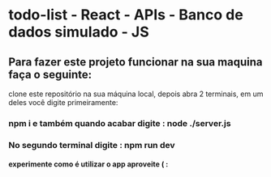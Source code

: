 # todo-list - React - APIs - Banco de dados simulado - JS
## Para fazer este projeto funcionar na sua maquina faça o seguinte:
clone este repositório na sua máquina local, depois abra 2 terminais, em um deles você digite primeiramente:
### npm i   e também quando acabar digite : node ./server.js
### No segundo terminal digite : npm run dev
#### experimente como é utilizar o app aproveite  ( : 
